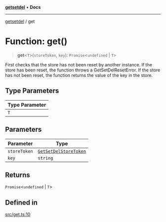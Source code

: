 [**getsetdel**](../README.md) • **Docs**

---

[getsetdel](../README.md) / get

# Function: get()

> **get**\<`T`\>(`storeToken`, `key`): `Promise`\<`undefined` \| `T`\>

First checks that the store has not been reset by another instance. If the
store has been reset, the function throws a GetSetDelResetError. If the store
has not been reset, the function returns the value of the key in the store.

## Type Parameters

| Type Parameter |
| -------------- |
| `T`            |

## Parameters

| Parameter    | Type                                                          |
| ------------ | ------------------------------------------------------------- |
| `storeToken` | [`GetSetDelStoreToken`](../interfaces/GetSetDelStoreToken.md) |
| `key`        | `string`                                                      |

## Returns

`Promise`\<`undefined` \| `T`\>

## Defined in

[src/get.ts:10](https://github.com/ericvera/getsetdel/blob/main/src/get.ts#L10)
